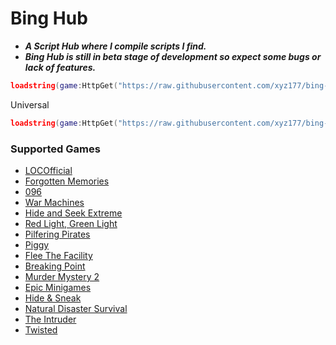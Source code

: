 # Bing Hub

- ***A Script Hub where I compile scripts I find.***
- ***Bing Hub is still in beta stage of development so expect some bugs or lack of features.***

```lua
loadstring(game:HttpGet("https://raw.githubusercontent.com/xyz177/bing-hub/main/Loader.lua"))()
```

Universal
```lua
loadstring(game:HttpGet("https://raw.githubusercontent.com/xyz177/bing-hub/main/Universal.lua"))()
```

### Supported Games
- [LOCOfficial](https://www.roblox.com/games/8571687919/)
- [Forgotten Memories](https://www.roblox.com/games/8482713490/)
- [096](https://www.roblox.com/games/12017032683/)
- [War Machines](https://www.roblox.com/games/12828227139/)
- [Hide and Seek Extreme](https://www.roblox.com/games/205224386/)
- [Red Light, Green Light](https://www.roblox.com/games/7540891731/)
- [Pilfering Pirates](https://www.roblox.com/games/6104994594/)
- [Piggy](https://www.roblox.com/games/4623386862/)
- [Flee The Facility](https://www.roblox.com/games/893973440/)
- [Breaking Point](https://www.roblox.com/games/648362523/)
- [Murder Mystery 2](https://www.roblox.com/games/142823291/)
- [Epic Minigames](https://www.roblox.com/games/277751860)
- [Hide & Sneak](https://www.roblox.com/games/13157638696/)
- [Natural Disaster Survival](https://www.roblox.com/games/189707/)
- [The Intruder](https://www.roblox.com/games/8073154099/)
- [Twisted](https://www.roblox.com/games/6161235818/)
